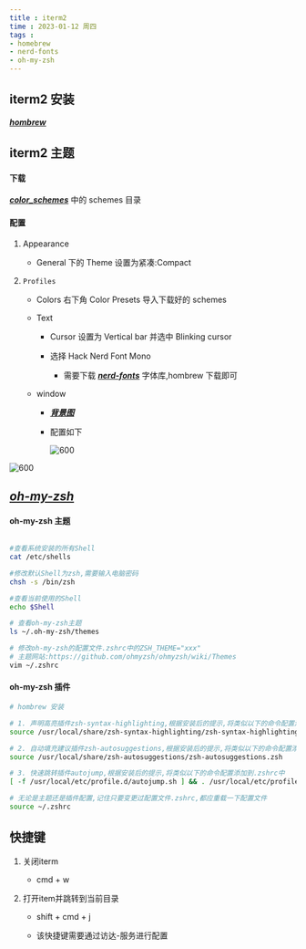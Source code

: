 ```yaml
---
title : iterm2
time : 2023-01-12 周四
tags : 
- homebrew
- nerd-fonts
- oh-my-zsh
---
```


## iterm2 安装

_**[hombrew](https://brew.sh)**_

## iterm2 主题

#### 下载

_**[color_schemes](https://github.com/mbadolato/iTerm2-Color-Schemes)**_ 中的 schemes 目录

#### 配置

1. Appearance

   - General 下的 Theme 设置为紧凑:Compact

2. `Profiles`

   - Colors 右下角 Color Presets 导入下载好的 schemes

   - Text

     - Cursor 设置为 Vertical bar 并选中 Blinking cursor

     - 选择 Hack Nerd Font Mono

       - 需要下载 _**[nerd-fonts](https://github.com/ryanoasis/nerd-fonts#option-4-homebrew-fonts)**_ 字体库,hombrew 下载即可

   - window

     - _**[背景图](https://uigradients.com/#Sylvia)**_

     - 配置如下

       ![600](https://mtpc-1313122433.cos.ap-nanjing.myqcloud.com/obsidian/mac/202301121315097.png)

![600](https://mtpc-1313122433.cos.ap-nanjing.myqcloud.com/obsidian/mac/202301122321252.png)



## _**[oh-my-zsh](https://ohmyz.sh/#install)**_

#### oh-my-zsh 主题

```sh

#查看系统安装的所有Shell
cat /etc/shells

#修改默认Shell为zsh,需要输入电脑密码
chsh -s /bin/zsh

#查看当前使用的Shell
echo $Shell

# 查看oh-my-zsh主题
ls ~/.oh-my-zsh/themes

# 修改oh-my-zsh的配置文件.zshrc中的ZSH_THEME="xxx"
# 主题网站:https://github.com/ohmyzsh/ohmyzsh/wiki/Themes
vim ~/.zshrc

```

#### oh-my-zsh 插件

```sh
# hombrew 安装

# 1. 声明高亮插件zsh-syntax-highlighting,根据安装后的提示,将类似以下的命令配置添加到.zshrc中
source /usr/local/share/zsh-syntax-highlighting/zsh-syntax-highlighting.zsh

# 2. 自动填充建议插件zsh-autosuggestions,根据安装后的提示,将类似以下的命令配置添加到.zshrc中
source /usr/local/share/zsh-autosuggestions/zsh-autosuggestions.zsh

# 3. 快速跳转插件autojump,根据安装后的提示,将类似以下的命令配置添加到.zshrc中
[ -f /usr/local/etc/profile.d/autojump.sh ] && . /usr/local/etc/profile.d/autojump.sh

# 无论是主题还是插件配置,记住只要变更过配置文件.zshrc,都应重载一下配置文件
source ~/.zshrc
```

## 快捷键

1. 关闭iterm

	- cmd + w

2. 打开item并跳转到当前目录

	- shift + cmd + j

	- 该快捷键需要通过访达-服务进行配置

